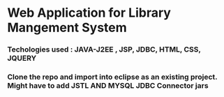 # Web Application for Library Mangement System
### Techologies used : JAVA-J2EE , JSP, JDBC, HTML, CSS, JQUERY

### Clone the repo and import into eclipse as an existing project. Might have to add JSTL AND MYSQL JDBC Connector jars
